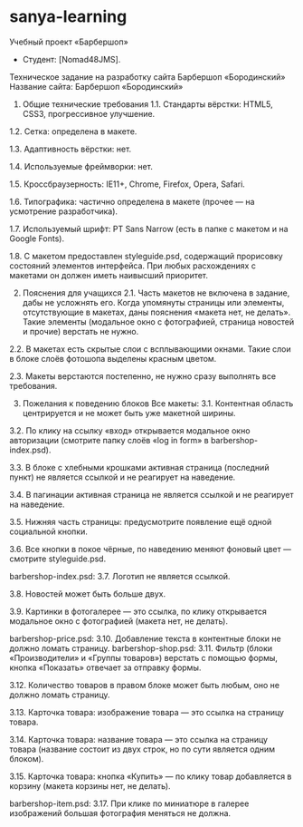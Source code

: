 # sanya-learning
Учебный проект «Барбершоп»

* Студент: [Nomad48JMS].

Техническое задание на разработку сайта Барбершоп «Бородинский»
Название сайта: Барбершоп «Бородинский»

1. Общие технические требования
1.1. Стандарты вёрстки: HTML5, CSS3, прогрессивное улучшение.

1.2. Сетка: определена в макете.

1.3. Адаптивность вёрстки: нет.

1.4. Используемые фреймворки: нет.

1.5. Кроссбраузерность: IE11+, Chrome, Firefox, Opera, Safari.

1.6. Типографика: частично определена в макете (прочее — на усмотрение разработчика).

1.7. Используемый шрифт: PT Sans Narrow (есть в папке с макетом и на Google Fonts).

1.8. С макетом предоставлен styleguide.psd, содержащий прорисовку состояний элементов интерфейса. При любых расхождениях с макетами он должен иметь наивысший приоритет.

2. Пояснения для учащихся
2.1. Часть макетов не включена в задание, дабы не усложнять его. Когда упомянуты страницы или элементы, отсутствующие в макетах, даны пояснения «макета нет, не делать». Такие элементы (модальное окно с фотографией, страница новостей и прочие) верстать не нужно.

2.2. В макетах есть скрытые слои с всплывающими окнами. Такие слои в блоке слоёв фотошопа выделены красным цветом.

2.3. Макеты верстаются постепенно, не нужно сразу выполнять все требования.

3. Пожелания к поведению блоков
Все макеты:
3.1. Контентная область центрируется и не может быть уже макетной ширины.

3.2. По клику на ссылку «вход» открывается модальное окно авторизации (смотрите папку слоёв «log in form» в barbershop-index.psd).

3.3. В блоке с хлебными крошками активная страница (последний пункт) не является ссылкой и не реагирует на наведение.

3.4. В пагинации активная страница не является ссылкой и не реагирует на наведение.

3.5. Нижняя часть страницы: предусмотрите появление ещё одной социальной кнопки.

3.6. Все кнопки в покое чёрные, по наведению меняют фоновый цвет — смотрите styleguide.psd.

barbershop-index.psd:
3.7. Логотип не является ссылкой.

3.8. Новостей может быть больше двух.

3.9. Картинки в фотогалерее — это ссылка, по клику открывается модальное окно с фотографией (макета нет, не делать).

barbershop-price.psd:
3.10. Добавление текста в контентные блоки не должно ломать страницу.
barbershop-shop.psd:
3.11. Фильтр (блоки «Производители» и «Группы товаров») верстать с помощью формы, кнопка «Показать» отвечает за отправку формы.

3.12. Количество товаров в правом блоке может быть любым, оно не должно ломать страницу.

3.13. Карточка товара: изображение товара — это ссылка на страницу товара.

3.14. Карточка товара: название товара — это ссылка на страницу товара (название состоит из двух строк, но по сути является одним блоком).

3.15. Карточка товара: кнопка «Купить» — по клику товар добавляется в корзину (макета корзины нет, не делать).

barbershop-item.psd:
3.17. При клике по миниатюре в галерее изображений большая фотография меняться не должна.
